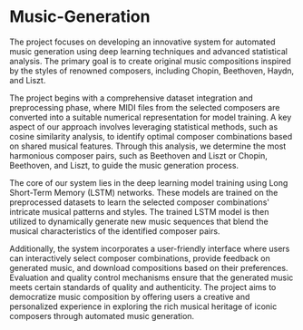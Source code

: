# Music-Generation

The project focuses on developing an innovative system for automated music generation using deep learning techniques and advanced statistical analysis. The primary goal is to create original music compositions inspired by the styles of renowned composers, including Chopin, Beethoven, Haydn, and Liszt. 

The project begins with a comprehensive dataset integration and preprocessing phase, where MIDI files from the selected composers are converted into a suitable numerical representation for model training. A key aspect of our approach involves leveraging statistical methods, such as cosine similarity analysis, to identify optimal composer combinations based on shared musical features. Through this analysis, we determine the most harmonious composer pairs, such as Beethoven and Liszt or Chopin, Beethoven, and Liszt, to guide the music generation process.

The core of our system lies in the deep learning model training using Long Short-Term Memory (LSTM) networks. These models are trained on the preprocessed datasets to learn the selected composer combinations' intricate musical patterns and styles. The trained LSTM model is then utilized to dynamically generate new music sequences that blend the musical characteristics of the identified composer pairs. 

Additionally, the system incorporates a user-friendly interface where users can interactively select composer combinations, provide feedback on generated music, and download compositions based on their preferences. Evaluation and quality control mechanisms ensure that the generated music meets certain standards of quality and authenticity. The project aims to democratize music composition by offering users a creative and personalized experience in exploring the rich musical heritage of iconic composers through automated music generation.
